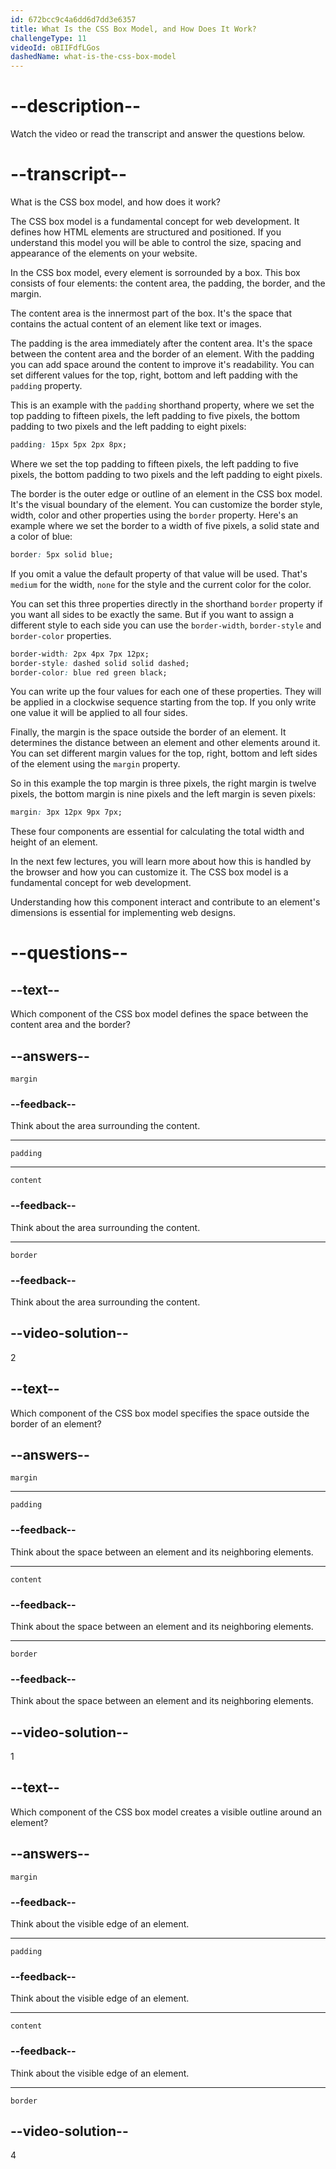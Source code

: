 ```yaml
---
id: 672bcc9c4a6dd6d7dd3e6357
title: What Is the CSS Box Model, and How Does It Work?
challengeType: 11
videoId: oBIIFdfLGos
dashedName: what-is-the-css-box-model
---
```


# --description--

Watch the video or read the transcript and answer the questions below.

# --transcript--

What is the CSS box model, and how does it work?

The CSS box model is a fundamental concept for web development. It defines how HTML elements are structured and positioned. If you understand this model you will be able to control the size, spacing and appearance of the elements on your website.

In the CSS box model, every element is sorrounded by a box. This box consists of four elements: the content area, the padding, the border, and the margin.

The content area is the innermost part of the box. It's the space that contains the actual content of an element like text or images.

The padding is the area immediately after the content area. It's the space between the content area and the border of an element. With the padding you can add space around the content to improve it's readability. You can set different values for the top, right, bottom and left padding with the `padding` property.

This is an example with the `padding` shorthand property, where we set the top padding to fifteen pixels, the left padding to five pixels, the bottom padding to two pixels and the left padding to eight pixels:

```css
padding: 15px 5px 2px 8px;
```

Where we set the top padding to fifteen pixels, the left padding to five pixels, the bottom padding to two pixels and the left padding to eight pixels.

The border is the outer edge or outline of an element in the CSS box model. It's the visual boundary of the element. You can customize the border style, width, color and other properties using the `border` property. Here's an example where we set the border to a width of five pixels, a solid state and a color of blue:

```css
border: 5px solid blue;
```

If you omit a value the default property of that value will be used. That's `medium` for the width, `none` for the style and the current color for the color.

You can set this three properties directly in the shorthand `border` property if you want all sides to be exactly the same. But if you want to assign a different style to each side you can use the `border-width`, `border-style` and `border-color` properties.

```css
border-width: 2px 4px 7px 12px;
border-style: dashed solid solid dashed;
border-color: blue red green black;
```

You can write up the four values for each one of these properties. They will be applied in a clockwise sequence starting from the top. If you only write one value it will be applied to all four sides.

Finally, the margin is the space outside the border of an element. It determines the distance between an element and other elements around it. You can set different margin values for the top, right, bottom and left sides of the element using the `margin` property.

So in this example the top margin is three pixels, the right margin is twelve pixels, the bottom margin is nine pixels and the left margin is seven pixels:

```css
margin: 3px 12px 9px 7px;
```

These four components are essential for calculating the total width and height of an element.

In the next few lectures, you will learn more about how this is handled by the browser and how you can customize it. The CSS box model is a fundamental concept for web development.

Understanding how this component interact and contribute to an element's dimensions is essential for implementing web designs.

# --questions--

## --text--

Which component of the CSS box model defines the space between the content area and the border?

## --answers--

`margin`

### --feedback--

Think about the area surrounding the content.

---

`padding`

---

`content`

### --feedback--

Think about the area surrounding the content.

---

`border`

### --feedback--

Think about the area surrounding the content.

## --video-solution--

2

## --text--

Which component of the CSS box model specifies the space outside the border of an element?

## --answers--

`margin`

---

`padding`

### --feedback--

Think about the space between an element and its neighboring elements.

---

`content`

### --feedback--

Think about the space between an element and its neighboring elements.

---

`border`

### --feedback--

Think about the space between an element and its neighboring elements.

## --video-solution--

1

## --text--

Which component of the CSS box model creates a visible outline around an element?

## --answers--

`margin`

### --feedback--

Think about the visible edge of an element.

---

`padding`

### --feedback--

Think about the visible edge of an element.

---

`content`

### --feedback--

Think about the visible edge of an element.

---

`border`

## --video-solution--

4

